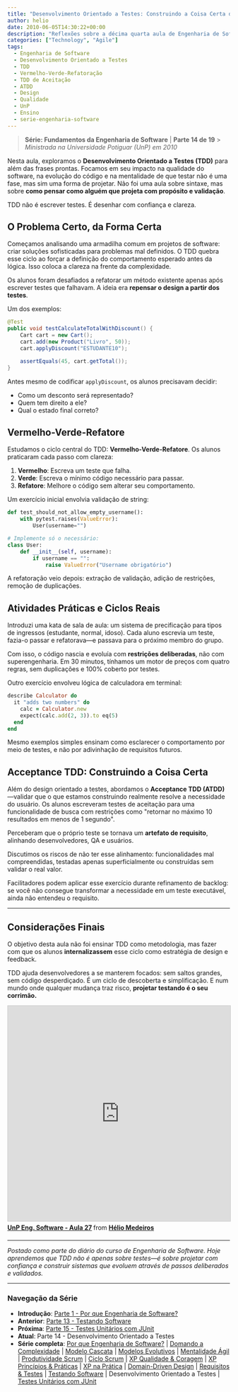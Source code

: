 ```yaml
---
title: "Desenvolvimento Orientado a Testes: Construindo a Coisa Certa da Forma Certa"
author: helio
date: 2010-06-05T14:30:22+00:00
description: "Reflexões sobre a décima quarta aula de Engenharia de Software, explorando o Desenvolvimento Orientado a Testes como uma metodologia de design que vai além dos testes para moldar como pensamos sobre construir software."
categories: ["Technology", "Agile"]
tags:
  - Engenharia de Software
  - Desenvolvimento Orientado a Testes
  - TDD
  - Vermelho-Verde-Refatoração
  - TDD de Aceitação
  - ATDD
  - Design
  - Qualidade
  - UnP
  - Ensino
  - serie-engenharia-software
---
```


> **Série: Fundamentos da Engenharia de Software** | **Parte 14 de 19** > _Ministrada na Universidade Potiguar (UnP) em 2010_

Nesta aula, exploramos o **Desenvolvimento Orientado a Testes (TDD)** para além das frases prontas. Focamos em seu impacto na qualidade do software, na evolução do código e na mentalidade de que testar não é uma fase, mas sim uma forma de projetar. Não foi uma aula sobre sintaxe, mas sobre **como pensar como alguém que projeta com propósito e validação**.

TDD não é escrever testes. É desenhar com confiança e clareza.

## O Problema Certo, da Forma Certa

Começamos analisando uma armadilha comum em projetos de software: criar soluções sofisticadas para problemas mal definidos. O TDD quebra esse ciclo ao forçar a definição do comportamento esperado antes da lógica. Isso coloca a clareza na frente da complexidade.

Os alunos foram desafiados a refatorar um método existente apenas após escrever testes que falhavam. A ideia era **repensar o design a partir dos testes**.

Um dos exemplos:

```java
@Test
public void testCalculateTotalWithDiscount() {
    Cart cart = new Cart();
    cart.add(new Product("Livro", 50));
    cart.applyDiscount("ESTUDANTE10");

    assertEquals(45, cart.getTotal());
}
```

Antes mesmo de codificar `applyDiscount`, os alunos precisavam decidir:

- Como um desconto será representado?
- Quem tem direito a ele?
- Qual o estado final correto?

## Vermelho-Verde-Refatore

Estudamos o ciclo central do TDD: **Vermelho-Verde-Refatore**. Os alunos praticaram cada passo com clareza:

1. **Vermelho**: Escreva um teste que falha.
2. **Verde**: Escreva o mínimo código necessário para passar.
3. **Refatore**: Melhore o código sem alterar seu comportamento.

Um exercício inicial envolvia validação de string:

```python
def test_should_not_allow_empty_username():
    with pytest.raises(ValueError):
        User(username="")

# Implemente só o necessário:
class User:
    def __init__(self, username):
        if username == "":
            raise ValueError("Username obrigatório")
```

A refatoração veio depois: extração de validação, adição de restrições, remoção de duplicações.

## Atividades Práticas e Ciclos Reais

Introduzi uma kata de sala de aula: um sistema de precificação para tipos de ingressos (estudante, normal, idoso). Cada aluno escrevia um teste, fazia-o passar e refatorava—e passava para o próximo membro do grupo.

Com isso, o código nascia e evoluía com **restrições deliberadas**, não com superengenharia. Em 30 minutos, tínhamos um motor de preços com quatro regras, sem duplicações e 100% coberto por testes.

Outro exercício envolveu lógica de calculadora em terminal:

```ruby
describe Calculator do
  it "adds two numbers" do
    calc = Calculator.new
    expect(calc.add(2, 3)).to eq(5)
  end
end
```

Mesmo exemplos simples ensinam como esclarecer o comportamento por meio de testes, e não por adivinhação de requisitos futuros.

## Acceptance TDD: Construindo a Coisa Certa

Além do design orientado a testes, abordamos o **Acceptance TDD (ATDD)**—validar que o que estamos construindo realmente resolve a necessidade do usuário. Os alunos escreveram testes de aceitação para uma funcionalidade de busca com restrições como "retornar no máximo 10 resultados em menos de 1 segundo".

Perceberam que o próprio teste se tornava um **artefato de requisito**, alinhando desenvolvedores, QA e usuários.

Discutimos os riscos de não ter esse alinhamento: funcionalidades mal compreendidas, testadas apenas superficialmente ou construídas sem validar o real valor.

Facilitadores podem aplicar esse exercício durante refinamento de backlog: se você não consegue transformar a necessidade em um teste executável, ainda não entendeu o requisito.

---

## Considerações Finais

O objetivo desta aula não foi ensinar TDD como metodologia, mas fazer com que os alunos **internalizassem** esse ciclo como estratégia de design e feedback.

TDD ajuda desenvolvedores a se manterem focados: sem saltos grandes, sem código desperdiçado. É um ciclo de descoberta e simplificação. E num mundo onde qualquer mudança traz risco, **projetar testando é o seu corrimão.**

<div style="margin-bottom: 20px;">
<iframe src="https://www.slideshare.net/slideshow/embed_code/key/xBnDqOwtdg2Njq?startSlide=1" width="597" height="486" frameborder="0" marginwidth="0" marginheight="0" scrolling="no" style="border:1px solid #CCC; border-width:1px; margin-bottom:5px;max-width: 100%;" allowfullscreen></iframe> <div style="margin-bottom:5px"><strong> <a href="https://pt.slideshare.net/slideshow/unp-eng-software-aula-27/4487762" title="UnP Eng. Software - Aula 27" target="_blank">UnP Eng. Software - Aula 27</a> </strong> from <strong> <a href="https://www.slideshare.net/heliomedeiros" target="_blank">Hélio Medeiros</a> </strong></div></div>

---

_Postado como parte do diário do curso de Engenharia de Software. Hoje aprendemos que TDD não é apenas sobre testes—é sobre projetar com confiança e construir sistemas que evoluem através de passos deliberados e validados._

---

### **Navegação da Série**

- **Introdução**: [Parte 1 - Por que Engenharia de Software?](../2010-02-24-software-engineering-purpose/)
- **Anterior**: [Parte 13 - Testando Software](../2010-05-29-software-testing/)
- **Próxima**: [Parte 15 - Testes Unitários com JUnit](../2010-06-12-junit-unit-testing/)
- **Atual**: Parte 14 - Desenvolvimento Orientado a Testes
- **Série completa**: [Por que Engenharia de Software?](../2010-02-24-software-engineering-purpose/) | [Domando a Complexidade](../2010-03-02-complexity-process/) | [Modelo Cascata](../2010-03-10-waterfall-model/) | [Modelos Evolutivos](../2010-03-18-evolutionary-models/) | [Mentalidade Ágil](../2010-03-26-agile-mindset/) | [Produtividade Scrum](../2010-04-03-scrum-productivity/) | [Ciclo Scrum](../2010-04-11-scrum-cycle/) | [XP Qualidade & Coragem](../2010-04-19-xp-quality-courage/) | [XP Princípios & Práticas](../2010-05-01-xp-principles-practices/) | [XP na Prática](../2010-05-08-applying-xp-strategies/) | [Domain-Driven Design](../2010-05-15-domain-driven-design/) | [Requisitos & Testes](../2010-05-22-requirements-validation-tests/) | [Testando Software](../2010-05-29-software-testing/) | Desenvolvimento Orientado a Testes | [Testes Unitários com JUnit](../2010-06-12-junit-unit-testing/)
